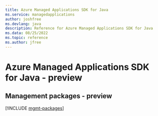 ```yaml
---
title: Azure Managed Applications SDK for Java
ms.service: managedapplications
author: joshfree
ms.devlang: java
description: Reference for Azure Managed Applications SDK for Java
ms.data: 08/25/2022
ms.topic: reference
ms.author: jfree
---
```

# Azure Managed Applications SDK for Java - preview

## Management packages - preview
[!INCLUDE [mgmt-packages](managed-applications-mgmt-index.md)]